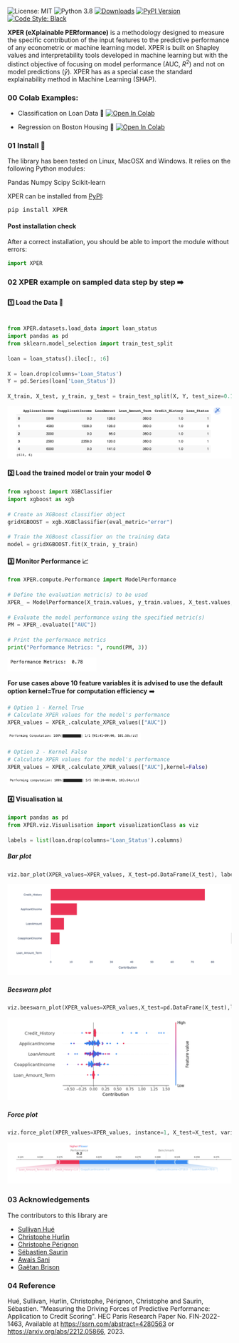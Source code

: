 ![License: MIT](https://img.shields.io/badge/license-MIT-yellow.svg)
![Python 3.8](https://img.shields.io/badge/python-3.8%20%7C%203.9%20%7C%203.10-blue)
[![Downloads](https://img.shields.io/pypi/dm/XPER)](https://pypi.org/project/XPER/)
[![PyPI Version](https://img.shields.io/pypi/v/carte-ai)](https://pypi.org/project/xper/)
[![Code Style: Black](https://img.shields.io/badge/code%20style-black-000000.svg)](https://github.com/psf/black)



**XPER (eXplainable PERformance)** is a methodology designed to measure the specific contribution of the input features to the predictive performance of any econometric or machine learning model. XPER is built on Shapley values and interpretability tools developed in machine learning but with the distinct objective of focusing on model performance (AUC, $R^2$) and not on model predictions ($\hat{y}$). XPER has as a special case the standard explainability method in Machine Learning (SHAP).

 
### 00 Colab Examples:
* Classification on Loan Data 🎯
[![Open In Colab](https://colab.research.google.com/assets/colab-badge.svg)](https://colab.research.google.com/drive/1K-_wSENq-s1PUZys-cyJ8zIViRd0gdl2?usp=sharing)


* Regression on Boston Housing 🎯
[![Open In Colab](https://colab.research.google.com/assets/colab-badge.svg)](https://colab.research.google.com/drive/16Jahf7JbRB2Y62xXbaE617k9GU5cD1Nk?usp=sharing)

### 01 Install 🚀
The library has been tested on Linux, MacOSX and Windows. It relies on the following Python modules:

Pandas
Numpy
Scipy
Scikit-learn

XPER can be installed from [PyPI](https://pypi.org/project/XPER):

<pre>
pip install XPER
</pre>

#### Post installation check
After a correct installation, you should be able to import the module without errors:

```python
import XPER
```

### 02 XPER example on sampled data step by step ➡️


#### 1️⃣ Load the Data 💽


```python

from XPER.datasets.load_data import loan_status
import pandas as pd
from sklearn.model_selection import train_test_split

loan = loan_status().iloc[:, :6]

X = loan.drop(columns='Loan_Status')
Y = pd.Series(loan['Loan_Status'])

X_train, X_test, y_train, y_test = train_test_split(X, Y, test_size=0.15, random_state=3)
```
![loan](images/dataset.png)


#### 2️⃣ Load the trained model or train your model ⚙️

```python
from xgboost import XGBClassifier
import xgboost as xgb

# Create an XGBoost classifier object
gridXGBOOST = xgb.XGBClassifier(eval_metric="error")

# Train the XGBoost classifier on the training data
model = gridXGBOOST.fit(X_train, y_train)

```

#### 3️⃣ Monitor Performance 📈

```python
from XPER.compute.Performance import ModelPerformance

# Define the evaluation metric(s) to be used
XPER_ = ModelPerformance(X_train.values, y_train.values, X_test.values, y_test.values, model)

# Evaluate the model performance using the specified metric(s)
PM = XPER_.evaluate(["AUC"])

# Print the performance metrics
print("Performance Metrics: ", round(PM, 3))

```
<img src="images/perf2.png" alt="metrics" width="200">

**For use cases above 10 feature variables it is advised to use the default option kernel=True for computation efficiency** ➡️

```python
# Option 1 - Kernel True
# Calculate XPER values for the model's performance
XPER_values = XPER_.calculate_XPER_values(["AUC"])
```
<img src="images/true.png" alt="metrics" width="300">

```python
# Option 2 - Kernel False
# Calculate XPER values for the model's performance
XPER_values = XPER_.calculate_XPER_values(["AUC"],kernel=False)
```
<img src="images/false.png" alt="metrics" width="300">

#### 4️⃣ Visualisation 📊

```python
import pandas as pd
from XPER.viz.Visualisation import visualizationClass as viz

labels = list(loan.drop(columns='Loan_Status').columns)
```

##### Bar plot 

```python
viz.bar_plot(XPER_values=XPER_values, X_test=pd.DataFrame(X_test), labels=labels, p=6,percentage=True)
```
![sample](images/bar.png)


##### Beeswarn plot

```python
viz.beeswarn_plot(XPER_values=XPER_values,X_test=pd.DataFrame(X_test),labels=labels)
```
![sample](images/be.png)

##### Force plot

```python
viz.force_plot(XPER_values=XPER_values, instance=1, X_test=X_test, variable_name=labels, figsize=(16,4))
```
![sample](images/force.png)

### 03 Acknowledgements

The contributors to this library are 
* [Sullivan Hué](https://www.amse-aixmarseille.fr/fr/membres/hu%C3%A9)
* [Christophe Hurlin](https://sites.google.com/view/christophe-hurlin/home)
* [Christophe Pérignon](https://www.hec.edu/fr/faculty-research/faculty-directory/faculty-member/perignon-christophe)
* [Sébastien Saurin](https://papers.ssrn.com/sol3/cf_dev/AbsByAuth.cfm?per_id=4582330)
* [Awais Sani](https://www.linkedin.com/in/awais-hussain-sani-87a35757/)
* [Gaëtan Brison](https://www.linkedin.com/in/gaetan-brison/)



### 04 Reference

Hué, Sullivan, Hurlin, Christophe, Pérignon, Christophe and Saurin, Sébastien. "Measuring the Driving Forces of Predictive Performance: Application to Credit Scoring". HEC Paris Research Paper No. FIN-2022-1463, Available at https://ssrn.com/abstract=4280563 or https://arxiv.org/abs/2212.05866, 2023.

